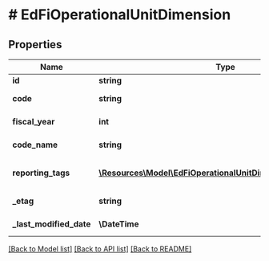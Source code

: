 # # EdFiOperationalUnitDimension

## Properties

Name | Type | Description | Notes
------------ | ------------- | ------------- | -------------
**id** | **string** |  | [optional]
**code** | **string** | The code representation of the account operational unit dimension. |
**fiscal_year** | **int** | The fiscal year for which the account operational unit dimension is valid. |
**code_name** | **string** | A description of the account operational unit dimension. | [optional]
**reporting_tags** | [**\Resources\Model\EdFiOperationalUnitDimensionReportingTag[]**](EdFiOperationalUnitDimensionReportingTag.md) | An unordered collection of operationalUnitDimensionReportingTags. Optional tag for accountability reporting. | [optional]
**_etag** | **string** | A unique system-generated value that identifies the version of the resource. | [optional]
**_last_modified_date** | **\DateTime** | The date and time the resource was last modified. | [optional]

[[Back to Model list]](../../README.md#models) [[Back to API list]](../../README.md#endpoints) [[Back to README]](../../README.md)
